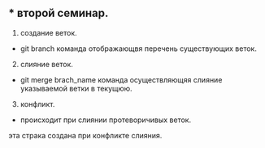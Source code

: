 ## * второй семинар.

1. создание веток.
  * git branch команда отображающвя перечень существующих веток.
2. слияние веток.
 * git merge brach_name команда осуществляющяя слияние указываемой ветки в текущюю.
3. конфликт.
 * происходит при слиянии протеворичивых веток.
 








эта страка создана при конфликте слияния.







